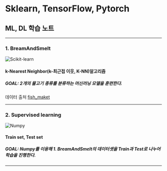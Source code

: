 # Sklearn, TensorFlow, Pytorch
## ML, DL 학습 노트
-------------------------------------------
### 1. BreamAndSmelt
![Scikit-learn](https://img.shields.io/badge/scikitlearn-F7931E.svg?&style=for-the-badge&logo=scikitlearn&logoColor=blue)
#### k-Nearest Neighbor(k-최근접 이웃, K-NN)알고리즘
##### GOAL: 2개의 물고기 종류를 분류하는 머신러닝 모델을 훈련한다.
데이터 출처 [fish_maket](http://www.kaggle.com/aungpyaeap/fish-market)

---------------------------------
### 2. Supervised learning
![Numpy](https://img.shields.io/badge/numpy-013243.svg?&style=for-the-badge&logo=numpy&logoColor=white)
#### Train set, Test set
##### GOAL: Numpy를 이용해 1. BreamAndSmelt의 데이터셋을 Train과 Test로 나누어 학습을 진행한다.

----------------------------------

